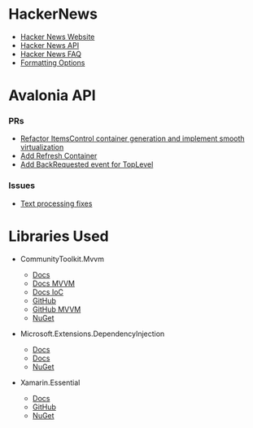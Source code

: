 # HackerNews

- [Hacker News Website](https://news.ycombinator.com/news)
- [Hacker News API](https://github.com/HackerNews/API)
- [Hacker News FAQ](https://news.ycombinator.com/newsfaq.html)
- [Formatting Options](https://news.ycombinator.com/formatdoc)

# Avalonia API

### PRs

- [Refactor ItemsControl container generation and implement smooth virtualization](https://github.com/AvaloniaUI/Avalonia/pull/9677)
- [Add Refresh Container](https://github.com/AvaloniaUI/Avalonia/pull/9437)
- [Add BackRequested event for TopLevel](https://github.com/AvaloniaUI/Avalonia/pull/9856)

### Issues

- [Text processing fixes](https://github.com/AvaloniaUI/Avalonia/pull/10009)

# Libraries Used

- CommunityToolkit.Mvvm
  - [Docs](https://learn.microsoft.com/en-us/dotnet/communitytoolkit/?WT.mc_id=dotnet-0000-bramin)
  - [Docs MVVM](https://learn.microsoft.com/en-us/dotnet/communitytoolkit/mvvm/)
  - [Docs IoC](https://learn.microsoft.com/en-us/dotnet/communitytoolkit/mvvm/ioc)
  - [GitHub](https://github.com/CommunityToolkit/dotnet)
  - [GitHub MVVM](https://github.com/CommunityToolkit/MVVM-Samples)
  - [NuGet](https://www.nuget.org/packages/CommunityToolkit.Mvvm)

- Microsoft.Extensions.DependencyInjection
  - [Docs](https://learn.microsoft.com/en-us/aspnet/core/fundamentals/dependency-injection?view=aspnetcore-7.0)
  - [Docs](https://learn.microsoft.com/en-us/dotnet/core/extensions/dependency-injection)
  - [NuGet](https://www.nuget.org/packages/Microsoft.Extensions.DependencyInjection)

- Xamarin.Essential
  - [Docs](https://learn.microsoft.com/pl-pl/xamarin/essentials/)
  - [GitHub](https://github.com/xamarin/Essentials)
  - [NuGet](https://www.nuget.org/packages/Xamarin.Essentials)
  
